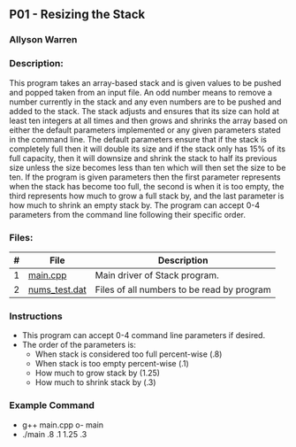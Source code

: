 ## P01 - Resizing the Stack
### Allyson Warren
### Description:

This program takes an array-based stack and is given values to be pushed and popped 
taken from an input file. An odd number means to remove a number currently in the 
stack and any even numbers are to be pushed and added to the stack. The stack adjusts 
and ensures that its size can hold at least ten integers at all times and then grows 
and shrinks the array based on either the default parameters implemented or any given
parameters stated in the command line. The default parameters ensure that if the stack
is completely full then it will double its size and if the stack only has 15% of its
full capacity, then it will downsize and shrink the stack to half its previous size 
unless the size becomes less than ten which will then set the size to be ten. If the
program is given parameters then the first parameter represents when the stack has 
become too full, the second is when it is too empty, the third represents how much 
to grow a full stack by, and the last parameter is how much to shrink an empty stack 
by. The program can accept 0-4 parameters from the command line following their specific 
order.

### Files:

|   #   | File                                                                                         | Description                     |
| :---: | -------------------------------------------------------------------------------------------- | ------------------------------- |
|   1   | [main.cpp](https://github.com/apwarren/3013-Algorithms-Warren/blob/master/Assignments/P01/main.cpp) | Main driver of Stack program. |
|   2   | [nums_test.dat](https://github.com/apwarren/3013-Algorithms-Warren/blob/master/Assignments/P01/nums_test.dat) | Files of all numbers to be read by program |



### Instructions

- This program can accept 0-4 command line parameters if desired.
- The order of the parameters is:
    - When stack is considered too full percent-wise (.8)
    - When stack is too empty percent-wise (.1)
    - How much to grow stack by (1.25)
    - How much to shrink stack by (.3)


### Example Command

- g++ main.cpp o- main
- ./main .8 .1 1.25 .3
